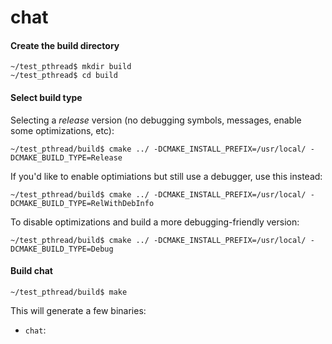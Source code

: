chat
===============

#### Create the build directory

    ~/test_pthread$ mkdir build
    ~/test_pthread$ cd build

#### Select build type

Selecting a *release* version (no debugging symbols, messages, enable some
optimizations, etc):

    ~/test_pthread/build$ cmake ../ -DCMAKE_INSTALL_PREFIX=/usr/local/ -DCMAKE_BUILD_TYPE=Release

If you'd like to enable optimiations but still use a debugger, use this instead:

    ~/test_pthread/build$ cmake ../ -DCMAKE_INSTALL_PREFIX=/usr/local/ -DCMAKE_BUILD_TYPE=RelWithDebInfo

To disable optimizations and build a more debugging-friendly version:

    ~/test_pthread/build$ cmake ../ -DCMAKE_INSTALL_PREFIX=/usr/local/ -DCMAKE_BUILD_TYPE=Debug

#### Build chat

    ~/test_pthread/build$ make

This will generate a few binaries:

 - `chat`:


